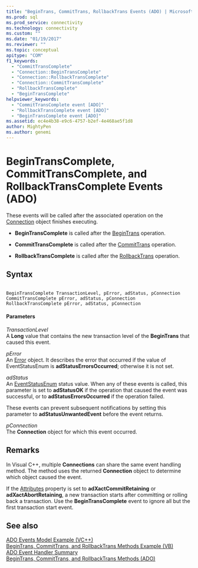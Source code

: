 ```yaml
---
title: "BeginTrans, CommitTrans, RollbackTrans Events (ADO) | Microsoft Docs"
ms.prod: sql
ms.prod_service: connectivity
ms.technology: connectivity
ms.custom: ""
ms.date: "01/19/2017"
ms.reviewer: ""
ms.topic: conceptual
apitype: "COM"
f1_keywords: 
  - "CommitTransComplete"
  - "Connection::BeginTransComplete"
  - "Connection::RollbackTransComplete"
  - "Connection::CommitTransComplete"
  - "RollbackTransComplete"
  - "BeginTransComplete"
helpviewer_keywords: 
  - "CommitTransComplete event [ADO]"
  - "RollbackTransComplete event [ADO]"
  - "BeginTransComplete event [ADO]"
ms.assetid: ec4e4b38-e9c6-4757-b2ef-4e468ae5f1d8
author: MightyPen
ms.author: genemi
---
```

# BeginTransComplete, CommitTransComplete, and RollbackTransComplete Events (ADO)
These events will be called after the associated operation on the [Connection](../../../ado/reference/ado-api/connection-object-ado.md) object finishes executing.  
  
-   **BeginTransComplete** is called after the [BeginTrans](../../../ado/reference/ado-api/begintrans-committrans-and-rollbacktrans-methods-ado.md) operation.  
  
-   **CommitTransComplete** is called after the [CommitTrans](../../../ado/reference/ado-api/begintrans-committrans-and-rollbacktrans-methods-ado.md) operation.  
  
-   **RollbackTransComplete** is called after the [RollbackTrans](../../../ado/reference/ado-api/begintrans-committrans-and-rollbacktrans-methods-ado.md) operation.  
  
## Syntax  
  
```  
  
BeginTransComplete TransactionLevel, pError, adStatus, pConnection  
CommitTransComplete pError, adStatus, pConnection  
RollbackTransComplete pError, adStatus, pConnection  
```  
  
#### Parameters  
 *TransactionLevel*  
 A **Long** value that contains the new transaction level of the **BeginTrans** that caused this event.  
  
 *pError*  
 An [Error](../../../ado/reference/ado-api/error-object.md) object. It describes the error that occurred if the value of EventStatusEnum is **adStatusErrorsOccurred**; otherwise it is not set.  
  
 *adStatus*  
 An [EventStatusEnum](../../../ado/reference/ado-api/eventstatusenum.md) status value. When any of these events is called, this parameter is set to **adStatusOK** if the operation that caused the event was successful, or to **adStatusErrorsOccurred** if the operation failed.  
  
 These events can prevent subsequent notifications by setting this parameter to **adStatusUnwantedEvent** before the event returns.  
  
 *pConnection*  
 The **Connection** object for which this event occurred.  
  
## Remarks  
 In Visual C++, multiple **Connections** can share the same event handling method. The method uses the returned **Connection** object to determine which object caused the event.  
  
 If the [Attributes](../../../ado/reference/ado-api/attributes-property-ado.md) property is set to **adXactCommitRetaining** or **adXactAbortRetaining**, a new transaction starts after committing or rolling back a transaction. Use the **BeginTransComplete** event to ignore all but the first transaction start event.  
  
## See also  
 [ADO Events Model Example (VC++)](../../../ado/reference/ado-api/ado-events-model-example-vc.md)   
 [BeginTrans, CommitTrans, and RollbackTrans Methods Example (VB)](../../../ado/reference/ado-api/begintrans-committrans-and-rollbacktrans-methods-example-vb.md)   
 [ADO Event Handler Summary](../../../ado/guide/data/ado-event-handler-summary.md)   
 [BeginTrans, CommitTrans, and RollbackTrans Methods (ADO)](../../../ado/reference/ado-api/begintrans-committrans-and-rollbacktrans-methods-ado.md)
